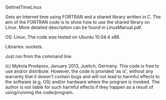 GetInetTimeLinux

Gets an Internet time using FORTRAN and a shared library written in C. The aim of the FORTRAN code is to show how to use the shared library on Linux. More detailed description can be found in LinuxManual.pdf.

OS: Linux. The code was tested on Ubuntu 10.04.4 x86.

Libraries: sockets.

Just run from the command line.

(c) Mykola Prodanov, January 2013, Juelich, Germany. 
This code is free to use and/or distribute. However, the code is provided 'as is', without any warranty that it doesn't contain bugs and will not lead to harmful effects to the software (e.g. OS) and/or hardware where the program is invoked. The author is not liable for such harmful effects if they happen as a result of using/running the code/program.